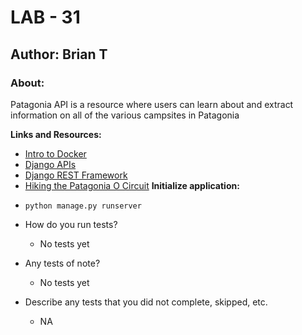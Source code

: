# LAB - 31

## Author: Brian T

### About:
Patagonia API is a resource where users can learn about and extract information on all of the various campsites in Patagonia

**Links and Resources:**
* [Intro to Docker](https://wsvincent.com/beginners-guide-to-docker/)
* [Django APIs](https://djangoforapis.com/library-api/)
* [Django REST Framework](https://learndjango.com/tutorials/official-django-rest-framework-tutorial-beginners)
* [Hiking the Patagonia O Circuit](https://worldlyadventurer.com/torres-del-paine-o-circuit/)
**Initialize application:**
- `python manage.py runserver`

- How do you run tests?
  - No tests yet
- Any tests of note?
  - No tests yet
- Describe any tests that you did not complete, skipped, etc.
  - NA



